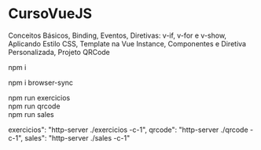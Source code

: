 # CursoVueJS
Conceitos Básicos, Binding, Eventos, Diretivas: v-if, v-for e v-show, Aplicando Estilo CSS, Template na Vue Instance, Componentes e Diretiva Personalizada, Projeto QRCode

npm i

npm i browser-sync

npm run exercicios<br>
npm run qrcode<br>
npm run sales<br>

exercicios": "http-server ./exercicios -c-1", qrcode": "http-server ./qrcode -c-1", sales": "http-server ./sales -c-1"
